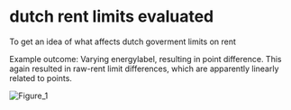# dutch rent limits evaluated
To get an idea of what affects dutch goverment limits on rent


Example outcome: Varying energylabel, resulting in point difference. 
This again resulted in raw-rent limit differences, which are apparently linearly related to points. 

![Figure_1](https://github.com/bartboogmans/dutch-rent-limits-evaluated/assets/5917472/1283483e-d447-40aa-8b79-bc31dc65fdc9)

